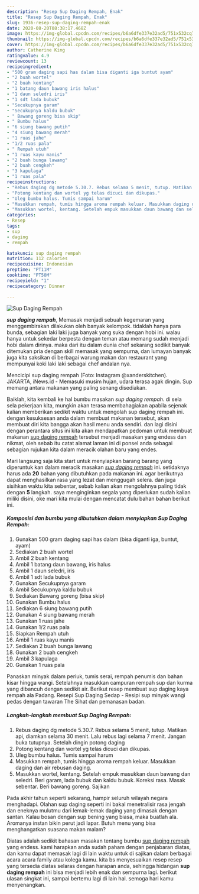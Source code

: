 ```yaml
---
description: "Resep Sup Daging Rempah, Enak"
title: "Resep Sup Daging Rempah, Enak"
slug: 1936-resep-sup-daging-rempah-enak
date: 2020-08-20T08:38:17.468Z
image: https://img-global.cpcdn.com/recipes/b6a6dfe337e32ad5/751x532cq70/sup-daging-rempah-foto-resep-utama.jpg
thumbnail: https://img-global.cpcdn.com/recipes/b6a6dfe337e32ad5/751x532cq70/sup-daging-rempah-foto-resep-utama.jpg
cover: https://img-global.cpcdn.com/recipes/b6a6dfe337e32ad5/751x532cq70/sup-daging-rempah-foto-resep-utama.jpg
author: Catherine King
ratingvalue: 4.9
reviewcount: 13
recipeingredient:
- "500 gram daging sapi has dalam bisa diganti iga buntut ayam"
- "2 buah wortel"
- "2 buah kentang"
- "1 batang daun bawang iris halus"
- "1 daun seledri iris"
- "1 sdt lada bubuk"
- "Secukupnya garam"
- "Secukupnya kaldu bubuk"
- " Bawang goreng bisa skip"
- " Bumbu halus"
- "6 siung bawang putih"
- "4 siung bawang merah"
- "1 ruas jahe"
- "1/2 ruas pala"
- " Rempah utuh"
- "1 ruas kayu manis"
- "2 buah bunga lawang"
- "2 buah cengkeh"
- "3 kapulaga"
- "1 ruas pala"
recipeinstructions:
- "Rebus daging dg metode 5.30.7. Rebus selama 5 menit, tutup. Matikan api, diamkan selama 30 menit. Lalu rebus lagi selama 7 menit. Jangan buka tutupnya. Setelah dingin potong daging"
- "Potong kentang dan wortel yg telas dicuci dan dikupas."
- "Uleg bumbu halus. Tumis sampai harum"
- "Masukkan rempah, tumis hingga aroma rempah keluar. Masukkan daging dan air rebusan daging."
- "Masukkan wortel, kentang. Setelah empuk masukkan daun bawang dan seledri. Beri garam, lada bubuk dan kaldu bubuk. Koreksi rasa. Masak sebentar. Beri bawang goreng. Sajikan"
categories:
- Resep
tags:
- sup
- daging
- rempah

katakunci: sup daging rempah 
nutrition: 112 calories
recipecuisine: Indonesian
preptime: "PT11M"
cooktime: "PT50M"
recipeyield: "1"
recipecategory: Dinner

---
```



![Sup Daging Rempah](https://img-global.cpcdn.com/recipes/b6a6dfe337e32ad5/751x532cq70/sup-daging-rempah-foto-resep-utama.jpg)

<b><i>sup daging rempah</i></b>, Memasak menjadi sebuah kegemaran yang menggembirakan dilakukan oleh banyak kelompok. tidaklah hanya para bunda, sebagian laki laki juga banyak yang suka dengan hobi ini. walau hanya untuk sekedar berpesta dengan teman atau memang sudah menjadi hobi dalam dirinya. maka dari itu dalam dunia chef sekarang sedikit banyak ditemukan pria dengan skill memasak yang sempurna, dan lumayan banyak juga kita saksikan di berbagai warung makan dan restaurant yang mempunyai koki laki laki sebagai chef andalan nya.

Mencicipi sup daging rempah (Foto: Instagram @xanderskitchen). JAKARTA, iNews.id - Memasuki musim hujan, udara terasa agak dingin. Sup memang antara makanan yang paling senang disediakan.

Baiklah, kita kembali ke hal bumbu masakan <i>sup daging rempah</i>. di sela sela pekerjaan kita, mungkin akan terasa membahagiakan apabila sejenak kalian memberikan sedikit waktu untuk mengolah sup daging rempah ini. dengan kesuksesan anda dalam membuat makanan tersebut, akan membuat diri kita bangga akan hasil menu anda sendiri. dan lagi disini dengan perantara situs ini kita akan mendapatkan pedoman untuk membuat makanan <u>sup daging rempah</u> tersebut menjadi masakan yang endess dan nikmat, oleh sebab itu catat alamat laman ini di ponsel anda sebagai sebagian rujukan kita dalam meracik olahan baru yang endes.


Mari langsung saja kita start untuk menyiapkan barang barang yang diperuntuk kan dalam meracik masakan <u><i>sup daging rempah</i></u> ini. setidaknya harus ada <b>20</b> bahan yang dibutuhkan pada makanan ini. agar berikutnya dapat menghasilkan rasa yang lezat dan menggugah selera. dan juga sisihkan waktu kita sebentar, sebab kalian akan mengolahnya paling tidak dengan <b>5</b> langkah. saya menginginkan segala yang diperlukan sudah kalian miliki disini, oke mari kita mulai dengan mencatat dulu bahan bahan berikut ini.

<!--inarticleads1-->

##### Komposisi dan bumbu yang dibutuhkan dalam menyiapkan Sup Daging Rempah:

1. Gunakan 500 gram daging sapi has dalam (bisa diganti iga, buntut, ayam)
1. Sediakan 2 buah wortel
1. Ambil 2 buah kentang
1. Ambil 1 batang daun bawang, iris halus
1. Ambil 1 daun seledri, iris
1. Ambil 1 sdt lada bubuk
1. Gunakan Secukupnya garam
1. Ambil Secukupnya kaldu bubuk
1. Sediakan  Bawang goreng (bisa skip)
1. Gunakan  Bumbu halus
1. Sediakan 6 siung bawang putih
1. Gunakan 4 siung bawang merah
1. Gunakan 1 ruas jahe
1. Gunakan 1/2 ruas pala
1. Siapkan  Rempah utuh
1. Ambil 1 ruas kayu manis
1. Sediakan 2 buah bunga lawang
1. Gunakan 2 buah cengkeh
1. Ambil 3 kapulaga
1. Gunakan 1 ruas pala


Panaskan minyak dalam periuk, tumis serai, rempah penumis dan bahan kisar hingga wangi. Setelahnya masukkan campuran rempah sup dan kurma yang dibancuh dengan sedikit air. Berikut resep membuat sup daging kaya rempah ala Padang. Resepi Sup Daging Sedap - Resipi sup minyak wangi pedas dengan tawaran The Sihat dan pemanasan badan. 

<!--inarticleads2-->

##### Langkah-langkah membuat Sup Daging Rempah:

1. Rebus daging dg metode 5.30.7. Rebus selama 5 menit, tutup. Matikan api, diamkan selama 30 menit. Lalu rebus lagi selama 7 menit. Jangan buka tutupnya. Setelah dingin potong daging
1. Potong kentang dan wortel yg telas dicuci dan dikupas.
1. Uleg bumbu halus. Tumis sampai harum
1. Masukkan rempah, tumis hingga aroma rempah keluar. Masukkan daging dan air rebusan daging.
1. Masukkan wortel, kentang. Setelah empuk masukkan daun bawang dan seledri. Beri garam, lada bubuk dan kaldu bubuk. Koreksi rasa. Masak sebentar. Beri bawang goreng. Sajikan


Pada akhir tahun seperti sekarang, hampir seluruh wilayah negara menghadapi. Olahan sup daging seperti ini bakal menetralisir rasa jengah dan eneknya mulutmu dari lemak-lemak daging yang dimasak dengan santan. Kalau bosan dengan sup bening yang biasa, maka buatlah ala. Aromanya instan bikin perut jadi lapar. Butuh menu yang bisa menghangatkan suasana makan malam? 

Diatas adalah sedikit bahasan masakan tentang bumbu <u>sup daging rempah</u> yang endess. kami harapkan anda sudah paham dengan penjabaran diatas, dan kamu dapat memasak lagi di lain waktu untuk di sajikan dalam berbagai acara acara family atau kolega kamu. kita bs menyesuaikan resep resep yang tersedia diatas selaras dengan harapan anda, sehingga hidangan <b>sup daging rempah</b> ini bisa menjadi lebih enak dan sempurna lagi. berikut ulasan singkat ini, sampai bertemu lagi di lain hal. semoga hari kamu menyenangkan.
